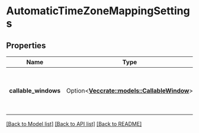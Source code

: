 # AutomaticTimeZoneMappingSettings

## Properties

Name | Type | Description | Notes
------------ | ------------- | ------------- | -------------
**callable_windows** | Option<[**Vec<crate::models::CallableWindow>**](CallableWindow.md)> | The time intervals to use for automatic time zone mapping. | [optional]

[[Back to Model list]](../README.md#documentation-for-models) [[Back to API list]](../README.md#documentation-for-api-endpoints) [[Back to README]](../README.md)



